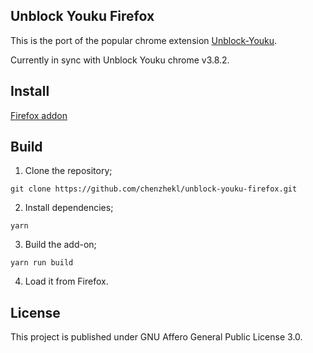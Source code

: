 ## Unblock Youku Firefox

This is the port of the popular chrome extension [Unblock-Youku](https://github.com/uku/Unblock-Youku).

Currently in sync with Unblock Youku chrome v3.8.2.

## Install

[Firefox addon](https://addons.mozilla.org/en-US/firefox/addon/unblock-youku-firefox/)

## Build

1.  Clone the repository;

```
git clone https://github.com/chenzhekl/unblock-youku-firefox.git
```

2.  Install dependencies;

```
yarn
```

3.  Build the add-on;

```
yarn run build
```

4.  Load it from Firefox.

## License

This project is published under GNU Affero General Public License 3.0.
